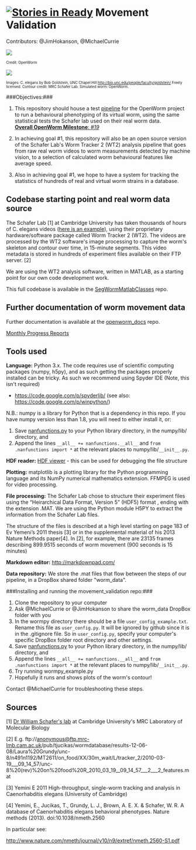 [![Stories in Ready](https://badge.waffle.io/openworm/movement_validation.png?label=ready&title=Ready)](https://waffle.io/openworm/movement_validation)
Movement Validation
===================

Contributors: @JimHokanson, @MichaelCurrie

![](https://github.com/MichaelCurrie/movement_validation/blob/master/documentation/images/Validation%20Strategy.png?raw=true)

<sub><sup>Credit: OpenWorm</sub></sup>

![](https://github.com/MichaelCurrie/movement_validation/blob/master/documentation/images/Validation%20Strategy.png?raw=true)

<sub><sup>Images: C. elegans by Bob Goldstein, UNC Chapel Hill http://bio.unc.edu/people/faculty/goldstein/  Freely licensed. Contour credit: MRC Schafer Lab.  Simulated worm: OpenWorm.</sub></sup>

###Objectives:###

1. This repository should house a test [pipeline](https://github.com/MichaelCurrie/movement_validation/blob/master/documentation/Processing%20Pipeline.md) for the OpenWorm project to run a behavioural phenotyping of its virtual worm, using the same statistical tests the Schafer lab used on their real worm data.  
[**Overall OpenWorm Milestone**: *#19*](https://github.com/openworm/OpenWorm/issues?milestone=19&state=open)  

2. In achieving goal #1, this repository will also be an open source version of the Schafer Lab's Worm Tracker 2 (WT2) analysis pipeline that goes from raw real worm videos to worm measurements detected by machine vision, to a selection of calculated worm behavioural features like average speed.

3. Also in achieving goal #1, we hope to have a system for tracking the statistics of hundreds of real and virtual worm strains in a database.


## Codebase starting point and real worm data source ##

The Schafer Lab [1] at Cambridge University has taken thousands of hours of C. elegans videos ([here is an example](http://www.youtube.com/watch?v=5FAiSgl55p0)), using their proprietary hardware/software package called Worm Tracker 2 (WT2).  The videos are processed by the WT2 software's image processing to capture the worm's skeleton and contour over time, in 15-minute segments.  This video metadata is stored in hundreds of experiment files available on their FTP server. [2]

We are using the WT2 analysis software, written in MATLAB, as a starting point for our own code development work.

This full codebase is available in the [SegWormMatlabClasses](https://github.com/JimHokanson/SegwormMatlabClasses/) repo.


## Further documentation of worm movement data ##

Further documentation is available at the [openworm_docs](https://github.com/JimHokanson/openworm_docs/tree/master/Projects/Movement) repo.

[Monthly Progress Reports](https://drive.google.com/folderview?id=0B9dU7zPD0s_LMm5RMGZGX2JEeGc&usp=sharing)



## Tools used ##

**Language:** Python 3.x.  The code requires use of scientific computing packages (numpy, h5py), and as such getting the packages properly installed can be tricky. As such we recommend using Spyder IDE (Note, this isn't required)
- https://code.google.com/p/spyderlib/ (see also: https://code.google.com/p/winpython/)

N.B.: numpy is a library for Python that is a dependency in this repo.  If you have numpy version less than 1.8, you will need to either install it, or:

1. Save [nanfunctions.py](https://github.com/numpy/numpy/blob/0cfa4ed4ee39aaa94e4059c6394a4ed75a8e3d6c/numpy/lib/nanfunctions.py) to your Python library directory, in the numpy/lib/ directory, and
2. Append the lines ```__all__ += nanfunctions.__all__``` and ```from .nanfunctions import *``` at the relevant places to numpy/lib/```__init__.py```.

**HDF reader:** [HDF viewer](http://www.hdfgroup.org/hdf-java-html/hdfview/) - this can be used for debugging the file structure

**Plotting:** matplotlib is a plotting library for the Python programming language and its NumPy numerical mathematics extension.  FFMPEG is used for video processing.

**File processing:** The Schafer Lab chose to structure their experiment files using the  “Heirarchical Data Format, Version 5” (HDF5) format , ending with the extension .MAT.  We are using the Python module H5PY to extract the information from the Schafer Lab files.

The structure of the files is described at a high level starting on page 183 of Ev Yemeni’s 2011 thesis [3] or in the supplemental material of his 2013 Nature Methods paper[4].  In [2], for example, there are 23135 frames describing 899.9515 seconds of worm movement (900 seconds is 15 minutes)

**Markdown editor:** http://markdownpad.com/

**Data repository:** We store the .mat files that flow between the steps of our pipeline, in a DropBox shared folder "worm_data".

###Installing and running the movement_validation repo:###
1. Clone the repository to your computer
2. Ask @MichaelCurrie or @JimHokanson to share the worm_data DropBox folder with you
3. In the wormpy directory there should be a file `user_config_example.txt`.  Rename this file as `user_config.py`.  It will be ignored by github since it is in the .gitignore file.  So in `user_config.py`, specify your computer's specific DropBox folder root directory and other settings.
4. Save [nanfunctions.py](https://github.com/numpy/numpy/blob/0cfa4ed4ee39aaa94e4059c6394a4ed75a8e3d6c/numpy/lib/nanfunctions.py) to your Python library directory, in the numpy/lib/ directory, and
5. Append the lines ```__all__ += nanfunctions.__all__``` and ```from .nanfunctions import *``` at the relevant places to numpy/lib/```__init__.py```.
6. Try running wormpy_example.py
7. Hopefully it runs and shows plots of the worm's contour!

Contact @MichaelCurrie for troubleshooting these steps.

## Sources ##

[1] [Dr William Schafer's lab](http://www2.mrc-lmb.cam.ac.uk/groups/wschafer/) at Cambridge University's MRC Laboratory of Molecular Biology

[2] E.g. ftp://anonymous@ftp.mrc-lmb.cam.ac.uk/pub/tjucikas/wormdatabase/results-12-06-08/Laura%20Grundy/unc-8/n491n1192/MT2611/on_food/XX/30m_wait/L/tracker_2/2010-03-19___09_14_57/unc-8%20(rev)%20on%20food%20R_2010_03_19__09_14_57___2___2_features.mat

[3] Yemini E 2011 High-throughput, single-worm tracking and analysis in Caenorhabditis elegans (University of Cambridge)

[4] Yemini, E., Jucikas, T., Grundy, L. J., Brown, A. E. X. & Schafer, W. R. A database of Caenorhabditis elegans behavioral phenotypes. Nature methods (2013). doi:10.1038/nmeth.2560

In particular see:

http://www.nature.com/nmeth/journal/v10/n9/extref/nmeth.2560-S1.pdf
